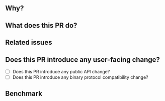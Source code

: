 <!--
**Thanks for contributing to Fory.**

**If this is your first time opening a PR on fory, you can refer to [CONTRIBUTING.md](https://github.com/apache/fory/blob/main/CONTRIBUTING.md).**

Contribution Checklist

    - The **Apache Fory** community has requirements on the naming of pr titles. You can also find instructions in [CONTRIBUTING.md](https://github.com/apache/fory/blob/main/CONTRIBUTING.md).

    - Fory has a strong focus on performance. If the PR you submit will have an impact on performance, please benchmark it first and provide the benchmark result here.
-->

## Why?

<!-- Describe the purpose of this PR. -->

## What does this PR do?

<!-- Describe the details of this PR. -->

## Related issues

<!--
Is there any related issue? If this PR closes them you say say fix/closes:

- #xxxx0
- #xxxx1
- Fixes #xxxx2
-->

## Does this PR introduce any user-facing change?

<!--
If any user-facing interface changes, please [open an issue](https://github.com/apache/fory/issues/new/choose) describing the need to do so and update the document if necessary.

Delete section if not applicable.
-->

- [ ] Does this PR introduce any public API change?
- [ ] Does this PR introduce any binary protocol compatibility change?

## Benchmark

<!--
When the PR has an impact on performance (if you don't know whether the PR will have an impact on performance, you can submit the PR first, and if it will have impact on performance, the code reviewer will explain it), be sure to attach a benchmark data here.

Delete section if not applicable.
-->
